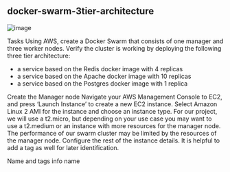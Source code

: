 ## docker-swarm-3tier-architecture

![image](https://github.com/abiolashittu-org/docker-swarm-3tier-architecture/assets/108594160/599ce0eb-4bbc-4476-8ae3-11da6f855e9e)

Tasks
Using AWS, create a Docker Swarm that consists of one manager and three worker nodes.
Verify the cluster is working by deploying the following three tier architecture:
- a service based on the Redis docker image with 4 replicas
- a service based on the Apache docker image with 10 replicas
- a service based on the Postgres docker image with 1 replica

Create the Manager node
Navigate your AWS Management Console to EC2, and press ‘Launch Instance’ to create a new EC2 instance. Select Amazon Linux 2 AMI for the instance and choose an instance type. For our project, we will use a t2.micro, but depending on your use case you may want to use a t2.medium or an instance with more resources for the manager node. The performance of our swarm cluster may be limited by the resources of the manager node.
Configure the rest of the instance details. It is helpful to add a tag as well for later identification.

Name and tags info
name
